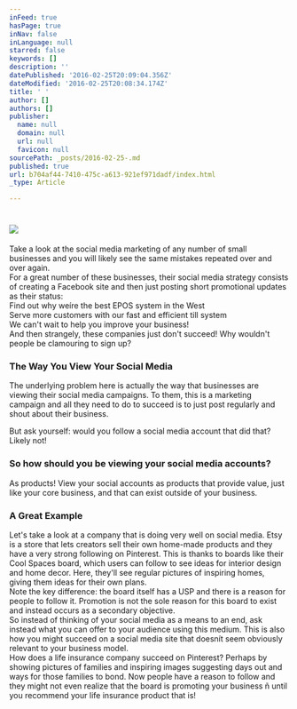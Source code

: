 ```yaml
---
inFeed: true
hasPage: true
inNav: false
inLanguage: null
starred: false
keywords: []
description: ''
datePublished: '2016-02-25T20:09:04.356Z'
dateModified: '2016-02-25T20:08:34.174Z'
title: ' '
author: []
authors: []
publisher:
  name: null
  domain: null
  url: null
  favicon: null
sourcePath: _posts/2016-02-25-.md
published: true
url: b704af44-7410-475c-a613-921ef971dadf/index.html
_type: Article

---
```

# ![](https://the-grid-user-content.s3-us-west-2.amazonaws.com/3765a5ec-237a-45ce-b9d6-7e7d6d73afdd.jpg)

Take a look at the social media marketing of any number of small businesses and you will likely see the same mistakes repeated over and over again.  
For a great number of these businesses, their social media strategy consists of creating a Facebook site and then just posting short promotional updates as their status:  
Find out why weíre the best EPOS system in the West  
Serve more customers with our fast and efficient till system  
We can't wait to help you improve your business!  
And then strangely, these companies just don't succeed! Why wouldn't people be clamouring to sign up?

### The Way You View Your Social Media

The underlying problem here is actually the way that businesses are viewing their social media campaigns. To them, this is a marketing campaign and all they need to do to succeed is to just post regularly and shout about their business.

But ask yourself: would you follow a social media account that did that?  
Likely not!

### So how should you be viewing your social media accounts?

As products! View your social accounts as products that provide value, just like your core business, and that can exist outside of your business.

### A Great Example

Let's take a look at a company that is doing very well on social media. Etsy is a store that lets creators sell their own home-made products and they have a very strong following on Pinterest. This is thanks to boards like their Cool Spaces board, which users can follow to see ideas for interior design and home decor. Here, they'll see regular pictures of inspiring homes, giving them ideas for their own plans.  
Note the key difference: the board itself has a USP and there is a reason for people to follow it. Promotion is not the sole reason for this board to exist and instead occurs as a secondary objective.  
So instead of thinking of your social media as a means to an end, ask instead what you can offer to your audience using this medium. This is also how you might succeed on a social media site that doesnít seem obviously relevant to your business model.  
How does a life insurance company succeed on Pinterest? Perhaps by showing pictures of families and inspiring images suggesting days out and ways for those families to bond. Now people have a reason to follow and they might not even realize that the board is promoting your business ñ until you recommend your life insurance product that is!